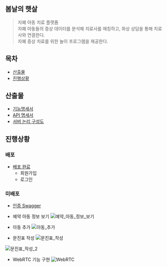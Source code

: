 ## 봄날의 햇살
> 자폐 아동 치료 플랫폼 <br>
자폐 아동들의 증상 데이터를 분석해 치료사를 매칭하고, 화상 상담을 통해 치료사와 연결한다. <br>
자폐 증상 치료를 위한 놀이 프로그램을 제공한다.

## 목차
- [산출물](#산출물)
- [진행상황](#진행상황)

## 산출물
- [기능명세서](https://gyurania.notion.site/36905c82843d46c495bf43bd3968b5cd)
- [API 명세서](https://gyurania.notion.site/API-329f211d53d344babc3094d3e8ea6638)
- [서버 논리 구성도](https://gyurania.notion.site/ab663afb2fcd489eb37c803417569d19)

## 진행상황

### 배포
- [배포 완료](https://a606.shop/#/)
    - 회원가입
    - 로그인

### 미배포
- [인증 Swagger](http://a606.shop:8090/auth-api/swagger-ui/index.html)
- 예약 아동 정보 보기
![예약_아동_정보_보기](/uploads/09a72194b5ab8f4b10a8b3a71ae93230/예약_아동_정보_보기.png)

- 아동 추가
![아동_추가](/uploads/d523c1f8ca3ff1d38c2b6c8393045d39/아동_추가.png)

- 문진표 작성
![문진표_작성](/uploads/dc3e95a8553338d6b77938e2ef5823b2/문진표_작성.png)

![문진표_작성_2](/uploads/868587de964203f8d83eec7450449a9a/문진표_작성_2.png)

- WebRTC 기능 구현
![WebRTC](/uploads/2286271a51287eb072c3ae62e4afb085/WebRTC.png)
